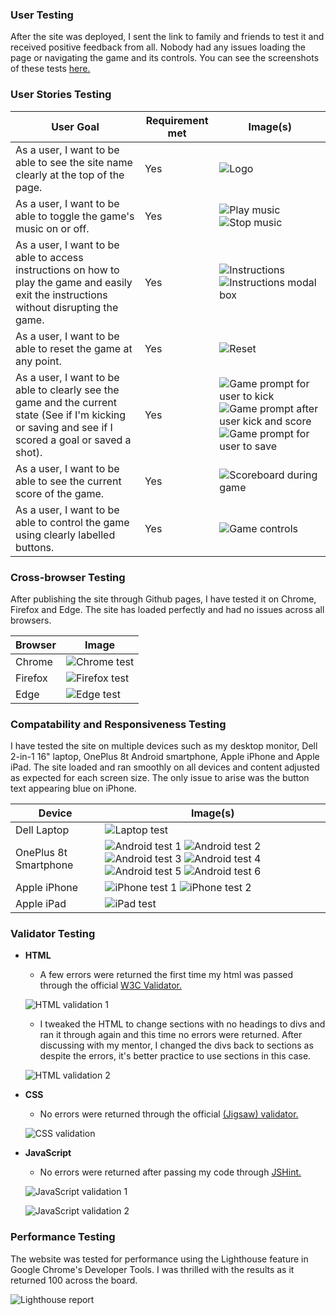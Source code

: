 ### __User Testing__
After the site was deployed, I sent the link to family and friends to test it and received positive feedback from all. Nobody had any issues loading the page or navigating the game and its controls. You can see the screenshots of these tests [here.](#compatability-and-responsiveness-testing)

### __User Stories Testing__

| User Goal | Requirement met | Image(s) |
| --------- | --------------- | -------- |
| As a user, I want to be able to see the site name clearly at the top of the page. | Yes | ![Logo](https://github.com/adamgilroy22/stick-kick/blob/main/documentation/testing/logo.png) |
| As a user, I want to be able to toggle the game's music on or off. | Yes | ![Play music](https://github.com/adamgilroy22/stick-kick/blob/main/documentation/testing/play-music.png) ![Stop music](https://github.com/adamgilroy22/stick-kick/blob/main/documentation/testing/stop-music.png) |
| As a user, I want to be able to access instructions on how to play the game and easily exit the instructions without disrupting the game. | Yes | ![Instructions](https://github.com/adamgilroy22/stick-kick/blob/main/documentation/testing/instructions.png) ![Instructions modal box](https://github.com/adamgilroy22/stick-kick/blob/main/documentation/testing/information-modal-box.png) |
| As a user, I want to be able to reset the game at any point. | Yes | ![Reset](https://github.com/adamgilroy22/stick-kick/blob/main/documentation/testing/reset.png) |
| As a user, I want to be able to clearly see the game and the current state (See if I'm kicking or saving and see if I scored a goal or saved a shot). | Yes | ![Game prompt for user to kick](https://github.com/adamgilroy22/stick-kick/blob/main/documentation/testing/game-prompt-1.png) ![Game prompt after user kick and score](https://github.com/adamgilroy22/stick-kick/blob/main/documentation/testing/game-prompt-2.png) ![Game prompt for user to save](https://github.com/adamgilroy22/stick-kick/blob/main/documentation/testing/game-prompt-3.png) |
| As a user, I want to be able to see the current score of the game. | Yes | ![Scoreboard during game](https://github.com/adamgilroy22/stick-kick/blob/main/documentation/testing/score-board-2.png) |
| As a user, I want to be able to control the game using clearly labelled buttons. | Yes | ![Game controls](https://github.com/adamgilroy22/stick-kick/blob/main/documentation/testing/game-controls.png) |

### __Cross-browser Testing__
After publishing the site through Github pages, I have tested it on Chrome, Firefox and Edge. The site has loaded perfectly and had no issues across all browsers.

| Browser | Image |
| ------- | ----- |
| Chrome | ![Chrome test](https://github.com/adamgilroy22/stick-kick/blob/main/documentation/testing/chrome.png) |
| Firefox | ![Firefox test](https://github.com/adamgilroy22/stick-kick/blob/main/documentation/testing/firefox.png) |
| Edge | ![Edge test](https://github.com/adamgilroy22/stick-kick/blob/main/documentation/testing/edge.png) |

### __Compatability and Responsiveness Testing__
I have tested the site on multiple devices such as my desktop monitor, Dell 2-in-1 16" laptop, OnePlus 8t Android smartphone, Apple iPhone and Apple iPad. The site loaded and ran smoothly on all devices and content adjusted as expected for each screen size. The only issue to arise was the button text appearing blue on iPhone.

| Device | Image(s) |
| ------ | -------- |
| Dell Laptop | ![Laptop test](https://github.com/adamgilroy22/stick-kick/blob/main/documentation/testing/laptop-test.png) |
| OnePlus 8t Smartphone | ![Android test 1](https://github.com/adamgilroy22/stick-kick/blob/main/documentation/testing/android-test-1.jpg) ![Android test 2](https://github.com/adamgilroy22/stick-kick/blob/main/documentation/testing/android-test-2.jpg) ![Android test 3](https://github.com/adamgilroy22/stick-kick/blob/main/documentation/testing/android-test-3.jpg) ![Android test 4](https://github.com/adamgilroy22/stick-kick/blob/main/documentation/testing/android-test-4.jpg) ![Android test 5](https://github.com/adamgilroy22/stick-kick/blob/main/documentation/testing/android-test-5.jpg) ![Android test 6](https://github.com/adamgilroy22/stick-kick/blob/main/documentation/testing/android-test-6.jpg) |
| Apple iPhone |![iPhone test 1](https://github.com/adamgilroy22/stick-kick/blob/main/documentation/testing/iphone-test-1.jpg) ![iPhone test 2](https://github.com/adamgilroy22/stick-kick/blob/main/documentation/testing/iphone-test-2.jpg) |
| Apple iPad | ![iPad test](https://github.com/adamgilroy22/stick-kick/blob/main/documentation/testing/ipad-test.png) |

### __Validator Testing__ 

- __HTML__
    - A few errors were returned the first time my html was passed through the official [W3C Validator.](https://validator.w3.org/nu/?doc=https%3A%2F%2Fadamgilroy22.github.io%2Fstick-kick%2F)

    ![HTML validation 1](https://github.com/adamgilroy22/stick-kick/blob/main/documentation/testing/html-validation-before.png)

    - I tweaked the HTML to change sections with no headings to divs and ran it through again and this time no errors were returned. After discussing with my mentor, I changed the divs back to sections as despite the errors, it's better practice to use sections in this case.

    ![HTML validation 2](https://github.com/adamgilroy22/stick-kick/blob/main/documentation/testing/html-validation-after.png)

- __CSS__
    - No errors were returned through the official [(Jigsaw) validator.](https://jigsaw.w3.org/css-validator/validator?uri=https%3A%2F%2Fadamgilroy22.github.io%2Fstick-kick%2F&profile=css3svg&usermedium=all&warning=1&vextwarning=&lang=en)

    ![CSS validation](https://github.com/adamgilroy22/stick-kick/blob/main/documentation/testing/css-validation.png)

- __JavaScript__
    - No errors were returned after passing my code through [JSHint.](https://jshint.com/)

    ![JavaScript validation 1](https://github.com/adamgilroy22/stick-kick/blob/main/documentation/testing/javascript-validation-1.png)

    ![JavaScript validation 2](https://github.com/adamgilroy22/stick-kick/blob/main/documentation/testing/javascript-validation-2.png)

### __Performance Testing__

The website was tested for performance using the Lighthouse feature in Google Chrome's Developer Tools. I was thrilled with the results as it returned 100 across the board.

![Lighthouse report](https://github.com/adamgilroy22/stick-kick/blob/main/documentation/testing/lighthouse-report.png)